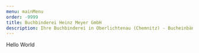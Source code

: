 ```yaml
---
menu: mainMenu
order: -9999
title: Buchbinderei Heinz Meyer GmbH
description: Ihre Buchbinderei in Oberlichtenau (Chemnitz) - Bucheinbände, Prägedruck, Registerstanzungen, Steppnähte & Ziernähte, Mappen & Ordner, Speisekarten, Kästen & Verpackungen, Diplomarbeiten, Buchreparaturen & Restaurierungen
---
```


Hello World